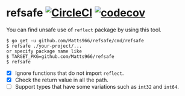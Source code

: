 # refsafe [![CircleCI](https://circleci.com/gh/Matts966/refsafe.svg?style=svg)](https://circleci.com/gh/Matts966/refsafe) [![codecov](https://codecov.io/gh/Matts966/refsafe/branch/master/graph/badge.svg)](https://codecov.io/gh/Matts966/refsafe)

You can find unsafe use of `reflect` package by using this tool.

```
$ go get -u github.com/Matts966/refsafe/cmd/refsafe
$ refsafe ./your-project/...
or specify package name like
$ TARGET_PKG=github.com/Matts966/refsafe
$ refsafe 
```

- [x] Ignore functions that do not import `reflect`.
- [x] Check the return value in all the path.
- [ ] Support types that have some variations such as `int32` and `int64`.
